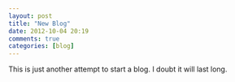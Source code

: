 ```yaml
---
layout: post
title: "New Blog"
date: 2012-10-04 20:19
comments: true
categories: [blog]
---
```


This is just another attempt to start a blog.  I doubt it will last long.
